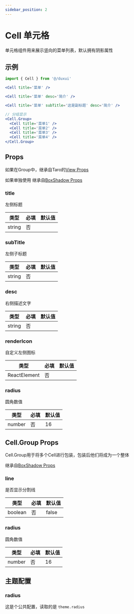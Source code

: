 ```yaml
---
sidebar_position: 2
---
```


# Cell 单元格

单元格组件用来展示竖向的菜单列表，默认拥有阴影属性

## 示例

```jsx
import { Cell } from '@/duxui'

<Cell title='菜单' />

<Cell title='菜单' desc='简介' />

<Cell title='菜单' subTitle='这是副标题' desc='简介' />

// 分组显示
<Cell.Group>
  <Cell title='菜单1' />
  <Cell title='菜单2' />
  <Cell title='菜单3' />
  <Cell title='菜单4' />
</Cell.Group>
```

## Props

如果在Group中，继承自Taro的[View Props](https://nervjs.github.io/taro-docs/docs/components/viewContainer/view#viewprops)

如果单独使用 继承自[BoxShadow Props](BoxShadow)

### title

左侧标题

| 类型 | 必填 | 默认值 |
| ---- | -------- | ------- |
| string | 否 |  |

### subTitle

左侧子标题

| 类型 | 必填 | 默认值 |
| ---- | -------- | ------- |
| string | 否 |  |

### desc

右侧描述文字

| 类型 | 必填 | 默认值 |
| ---- | -------- | ------- |
| string | 否 |  |

### renderIcon

自定义左侧图标

| 类型 | 必填 | 默认值 |
| ---- | -------- | ------- |
| ReactElement | 否 |  |

### radius

圆角数值

| 类型 | 必填 | 默认值 |
| ---- | -------- | ------- |
| number | 否 | 16 |

## Cell.Group Props

Cell.Group用于将多个Cell进行包装，包装后他们将成为一个整体

继承自[BoxShadow Props](BoxShadow)

### line

是否显示分割线

| 类型 | 必填 | 默认值 |
| ---- | -------- | ------- |
| boolean | 否 | false |

### radius

圆角数值

| 类型 | 必填 | 默认值 |
| ---- | -------- | ------- |
| number | 否 | 16 |

## 主题配置

### radius

这是个公共配置，读取的是 `theme.radius`
